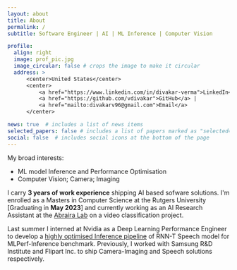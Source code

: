 ```yaml
---
layout: about
title: About
permalink: /
subtitle: Software Engineer | AI | ML Inference | Computer Vision

profile:
  align: right
  image: prof_pic.jpg
  image_circular: false # crops the image to make it circular
  address: >
      <center>United States</center>
      <center>
          <a href="https://www.linkedin.com/in/divakar-verma">LinkedIn</a> | 
          <a href="https://github.com/vdivakar">GitHub</a> |
          <a href="mailto:divakarv96@gmail.com">Email</a>
      </center>

news: true  # includes a list of news items
selected_papers: false # includes a list of papers marked as "selected={true}"
social: false  # includes social icons at the bottom of the page
---
```


My broad interests:
- ML model Inference and Performance Optimisation
- Computer Vision; Camera; Imaging

I carry **3 years of work experience** shipping AI based sofware solutions. I'm enrolled as a Masters in Computer Science at the Rutgers University [Graduating in __May 2023__] and currently working as an AI Research Assistant at the [Abraira Lab](https://www.abrairalab.org) on a video classification project.

Last summer I interned at Nvidia as a Deep Learning Performance Engineer to develop a [highly optimised Inference pipeline](https://www.linkedin.com/posts/divakar-verma_serving-rnn-t-speech-to-text-model-on-triton-activity-6972944540781395968-PDbx/?utm_source=share&utm_medium=member_desktop) of RNN-T Speech model for MLPerf-Inference benchmark. Previously, I worked with Samsung R&D Institute and Flipart Inc. to ship Camera-Imaging and Speech solutions respectively.

<!-- I'm currently studying Advanced Computer Vision courses at the Princeton University under [Prof. Jia Deng](https://www.cs.princeton.edu/~jiadeng/) and [Prof. Olga Russakovsky](https://www.cs.princeton.edu/~olgarus/). -->


<!-- Link to your social media connections, too. This theme is set up to use [Font Awesome icons](http://fortawesome.github.io/Font-Awesome/) and [Academicons](https://jpswalsh.github.io/academicons/), like the ones below. Add your Facebook, Twitter, LinkedIn, Google Scholar, or just disable all of them. -->
